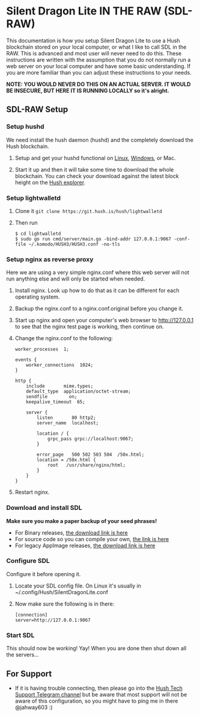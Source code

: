 # Silent Dragon Lite IN THE RAW (SDL-RAW)

This documentation is how you setup Silent Dragon Lite to use a Hush blockchain stored on your local computer, or what I like to call SDL in the RAW. This is advanced and most user will never need to do this. These instructions are written with the assumption that you do not normally run a web server on your local computer and have some basic understanding. If you are more familiar than you can adjust these instructions to your needs.

**NOTE: YOU WOULD NEVER DO THIS ON AN ACTUAL SERVER. IT WOULD BE INSECURE, BUT HERE IT IS RUNNING LOCALLY so it's alright.**

## SDL-RAW Setup

### Setup hushd

We need install the hush daemon (hushd) and the completely download the Hush blockchain.

1. Setup and get your hushd functional on [Linux](hushd-desktop-linux.md), [Windows](hushd-desktop-windows.md), or Mac.

1. Start it up and then it will take some time to download the whole blockchain. You can check your download against the latest block height on the [Hush explorer](https://explorer.hush.is/).

### Setup lightwalletd

1. Clone it ```git clone https://git.hush.is/hush/lightwalletd```

1. Then run

	```
	$ cd lightwalletd
	$ sudo go run cmd/server/main.go -bind-addr 127.0.0.1:9067 -conf-file ~/.komodo/HUSH3/HUSH3.conf -no-tls
	```

### Setup nginx as reverse proxy

Here we are using a very simple nginx.conf where this web server will not run anything else and will only be started when needed.

1. Install nginx. Look up how to do that as it can be different for each operating system.

1. Backup the nginx.conf to a nginx.conf.original before you change it.

1. Start up nginx and open your computer's web browser to http://127.0.0.1 to see that the nginx test page is working, then continue on.

1. Change the nginx.conf to the following:

	```
	worker_processes  1;

	events {
    	worker_connections  1024;
	}

	http {
		include       mime.types;
		default_type  application/octet-stream;
		sendfile        on;
		keepalive_timeout  65;
		
		server {
	    	listen       80 http2;
	        server_name  localhost;
	
	    	location / {
		   		grpc_pass grpc://localhost:9067;
	    	}
	
	        error_page   500 502 503 504  /50x.html;
		    location = /50x.html {
	    	    root   /usr/share/nginx/html;
	    	}
		}
	}
	```

1. Restart nginx.

### Download and install SDL

**Make sure you make a paper backup of your seed phrases!**

- For Binary releases, [the download link is here](https://git.hush.is/hush/SilentDragonLite/releases)
- For source code so you can compile your own, [the link is here](https://git.hush.is/hush/SilentDragonLite/src/branch/master/README.md)
- For legacy AppImage releases, [the download link is here](https://github.com/MyHush/SilentDragonLite/releases)

### Configure SDL

Configure it before opening it.

1. Locate your SDL config file. On Linux it's usually in ~/.config/Hush/SilentDragonLite.conf

1. Now make sure the following is in there:

	```
	[connection]
	server=http://127.0.0.1:9067
	```

### Start SDL 

This should now be working! Yay! When you are done then shut down all the servers...

## For Support

- If it is having trouble connecting, then please go into the [Hush Tech Support Telegram channel](https://t.me/hush8support) but be aware that most support will not be aware of this configuration, so you might have to ping me in there @jahway603 :)

